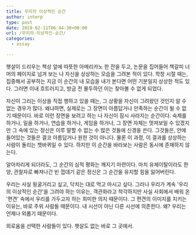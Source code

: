 ```yaml
---
title: 우리의 이상적인 순간
author: interp
type: post
date: 2019-02-11T06:44:30+00:00
url: /우리의-이상적인-순간/
categories:
  - essay

---
```

햇살이 드리우는 책상 앞에 따뜻한 아메리카노 한 잔을 두고, 논문을 집어들어 책갈피 너머의 페이지로 넘겨 보는 나 자신을 상상하는 모습을 그려본 적이 있다. 학창 시절 때는, 집중해서 공부하는 지금 이 순간의 내 모습을 내가 본다면 어떤 기분일지 상상한 적도 있다. 그러면 이내 흐트러지고, 방금 전 몰두하던 이는 찾아볼 수 없게 되었다.

자신이 그리는 이상을 직접 행하고 있을 때는, 그 상황을 자신이 그려왔던 것인지 알 수 없는 경우가 많다. 왜냐하면, 실제로는 그 장면이 아름답거나 만족하는 순간이 될 수 없기 때문이다. 바로 이런 장면을 보려고 하는 나 자신이 잠시 사라지는 순간이다. 숙제를 하거나, 일을 하거나, 연습을 하거나, 게임을 하거나, 그 장면 자체는 멋져보일 수 있겠지만 그 속에 있는 정신은 이루 말할 수 없는 수 많은 것들에 신경을 쓴다. 그것들은, 안에 들어있는 것들은 결코 아름답거나 원한 것이 아니다. 물론 이 과정, 이 결과를 상상하는 사람이 돌리는 쳇바퀴일 수 있다. 하지만 이 순간을 바라보는 사람은 동시에 존재하지 않는다.

알아차리게 되더라도, 그 순간의 심적 평화는 깨지기 마련이다. 마치 유체이탈이라도 한 양, 관찰자로 빠져나간 빈 껍데기 같은 정신은 그 순간을 유지할 힘을 잃어버린다.

우리는 사실 뒹굴거리고 싶고, 닥치는 대로 먹고 마시고 싶다. 그러나 우리가 계속 '우리의 이상적인 순간'을 그려야 하는 이유는, 객관화라고 착각하지만 사실 사회에서 배워 온 '편견' 속에서 우리를 가두고자 하는 희미한 의지 때문이다. 그 편견의 이미지를 지키는 이유는, 바로 주위 사람들 때문이다. 내 시선이 아닌 다른 시선에 의존한다. 왜? 우리는 언제나 외롭기 때문이다.

외로움을 선택한 사람들이 있다. 햇살도 없는 바로 그 곳에서.